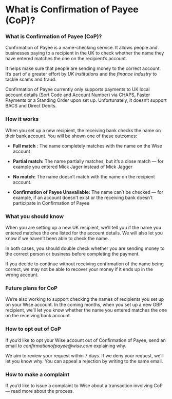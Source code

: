 # What is Confirmation of Payee (CoP)?

### What is Confirmation of Payee (CoP)? 

Confirmation of Payee is a name-checking service. It allows people and businesses paying to a recipient in the UK to check whether the name they have entered matches the one on the recipient’s account. 

It helps make sure that people are sending money to the correct account. It’s part of a greater effort by _UK institutions_ and the _finance industry_ to tackle scams and fraud.

Confirmation of Payee currently only supports payments to UK local account details (Sort Code and Account Number) via CHAPS, Faster Payments or a Standing Order upon set up. Unfortunately, it doesn’t support BACS and Direct Debits. 

### How it works

When you set up a new recipient, the receiving bank checks the name on their bank account. You will be shown one of these outcomes:

  *  **Full match** : The name completely matches with the name on the Wise account

  *  **Partial match:** The name partially matches, but it’s a close match — for example you entered Mick Jager instead of Mick Jagger

  *  **No match:** The name doesn’t match with the name on the recipient account.

  *  **Confirmation of Payee Unavailable:** The name can’t be checked — for example, if an account doesn't exist or the receiving bank doesn’t participate in Confirmation of Payee




###  **What you should know**

When you are setting up a new UK recipient, we’ll tell you if the name you entered matches the one listed for the account details. We will also let you know if we haven’t been able to check the name. 

In both cases, you should double check whether you are sending money to the correct person or business before completing the payment. 

If you decide to continue without receiving confirmation of the name being correct, we may not be able to recover your money if it ends up in the wrong account.

### Future plans for CoP

We’re also working to support checking the names of recipients you set up on your Wise account. In the coming months, when you set up a new GBP recipient, we’ll let you know whether the name you entered matches the one on the receiving bank account.

### How to opt out of CoP

If you’d like to opt your Wise account out of Confirmation of Payee, send an email to _confirmationofpayee@wise.com_ explaining why. 

We aim to review your request within 7 days. If we deny your request, we’ll let you know why. You can appeal a rejection by writing to the same email.

### How to make a complaint

If you’d like to issue a complaint to Wise about a transaction involving CoP — read more about the process.